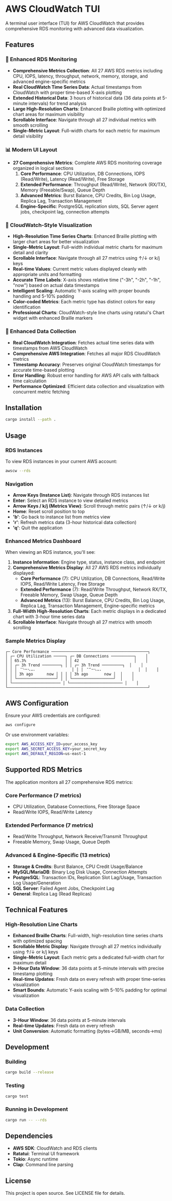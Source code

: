 # AWS CloudWatch TUI

A terminal user interface (TUI) for AWS CloudWatch that provides comprehensive RDS monitoring with advanced data visualization.

## Features

### 🚀 Enhanced RDS Monitoring
- **Comprehensive Metrics Collection**: All 27 AWS RDS metrics including CPU, IOPS, latency, throughput, network, memory, storage, and advanced engine-specific metrics
- **Real CloudWatch Time Series Data**: Actual timestamps from CloudWatch with proper time-based X-axis plotting
- **Extended Historical Data**: 3 hours of historical data (36 data points at 5-minute intervals) for trend analysis
- **Large High-Resolution Charts**: Enhanced Braille plotting with optimized chart areas for maximum visibility
- **Scrollable Interface**: Navigate through all 27 individual metrics with smooth scrolling
- **Single-Metric Layout**: Full-width charts for each metric for maximum detail visibility

### 📊 Modern UI Layout
- **27 Comprehensive Metrics**: Complete AWS RDS monitoring coverage organized in logical sections
  1. **Core Performance**: CPU Utilization, DB Connections, IOPS (Read/Write), Latency (Read/Write), Free Storage
  2. **Extended Performance**: Throughput (Read/Write), Network (RX/TX), Memory (Freeable/Swap), Queue Depth
  3. **Advanced Metrics**: Burst Balance, CPU Credits, Bin Log Usage, Replica Lag, Transaction Management
  4. **Engine-Specific**: PostgreSQL replication slots, SQL Server agent jobs, checkpoint lag, connection attempts

### 🎨 CloudWatch-Style Visualization
- **High-Resolution Time Series Charts**: Enhanced Braille plotting with larger chart areas for better visualization
- **Single-Metric Layout**: Full-width individual metric charts for maximum detail and clarity
- **Scrollable Interface**: Navigate through all 27 metrics using ↑/↓ or k/j keys
- **Real-time Values**: Current metric values displayed cleanly with appropriate units and formatting
- **Accurate Time Labels**: X-axis shows relative time ("-3h", "-2h", "-1h", "now") based on actual data timestamps
- **Intelligent Scaling**: Automatic Y-axis scaling with proper bounds handling and 5-10% padding
- **Color-coded Metrics**: Each metric type has distinct colors for easy identification
- **Professional Charts**: CloudWatch-style line charts using ratatui's Chart widget with enhanced Braille markers

### 🔄 Enhanced Data Collection
- **Real CloudWatch Integration**: Fetches actual time series data with timestamps from AWS CloudWatch
- **Comprehensive AWS Integration**: Fetches all major RDS CloudWatch metrics
- **Timestamp Accuracy**: Preserves original CloudWatch timestamps for accurate time-based plotting
- **Error Handling**: Robust error handling for AWS API calls with fallback time calculation
- **Performance Optimized**: Efficient data collection and visualization with concurrent metric fetching

## Installation

```bash
cargo install --path .
```

## Usage

### RDS Instances

To view RDS instances in your current AWS account:

```bash
awscw --rds
```

### Navigation

- **Arrow Keys (Instance List)**: Navigate through RDS instances list
- **Enter**: Select an RDS instance to view detailed metrics
- **Arrow Keys / k/j (Metrics View)**: Scroll through metric pairs (↑/↓ or k/j)
- **Home**: Reset scroll position to top
- **'b'**: Go back to instance list from metrics view
- **'r'**: Refresh metrics data (3-hour historical data collection)
- **'q'**: Quit the application

### Enhanced Metrics Dashboard

When viewing an RDS instance, you'll see:

1. **Instance Information**: Engine type, status, instance class, and endpoint
2. **Comprehensive Metrics Display**: All 27 AWS RDS metrics individually displayed:
   - **Core Performance** (7): CPU Utilization, DB Connections, Read/Write IOPS, Read/Write Latency, Free Storage
   - **Extended Performance** (7): Read/Write Throughput, Network RX/TX, Freeable Memory, Swap Usage, Queue Depth
   - **Advanced Metrics** (13): Burst Balance, CPU Credits, Bin Log Usage, Replica Lag, Transaction Management, Engine-specific metrics
3. **Full-Width High-Resolution Charts**: Each metric displays in a dedicated chart with 3-hour time series data
4. **Scrollable Interface**: Navigate through all 27 metrics with smooth scrolling

### Sample Metrics Display

```
┌─ Core Performance ──────────────────────────────────────────┐
│ ┌─ CPU Utilization ─────┐ ┌─ DB Connections ──────────┐    │
│ │ 65.3%                 │ │ 42                        │    │
│ │ ┌─ 3h Trend ────────┐ │ │ ┌─ 3h Trend ─────────┐  │    │
│ │ │ ⠈⠑⠒⠢⠤⠄⠀⠀⠀⠀⠀⠀⠀⠀⠀⠀⠀⠀ │ │ │ ⠈⠉⠒⠢⠤⠄⠀⠀⠀⠀⠀⠀⠀⠀⠀⠀⠀⠀ │  │    │
│ │ │ 3h ago      now │ │ │ │ 3h ago       now │  │    │
│ │ └─────────────────┘ │ │ └──────────────────┘  │    │
│ └───────────────────── │ └─────────────────────── │    │
└─────────────────────────────────────────────────────────────┘
```

## AWS Configuration

Ensure your AWS credentials are configured:

```bash
aws configure
```

Or use environment variables:
```bash
export AWS_ACCESS_KEY_ID=your_access_key
export AWS_SECRET_ACCESS_KEY=your_secret_key
export AWS_DEFAULT_REGION=us-east-1
```

## Supported RDS Metrics

The application monitors all 27 comprehensive RDS metrics:

### Core Performance (7 metrics)
- CPU Utilization, Database Connections, Free Storage Space
- Read/Write IOPS, Read/Write Latency

### Extended Performance (7 metrics)  
- Read/Write Throughput, Network Receive/Transmit Throughput
- Freeable Memory, Swap Usage, Queue Depth

### Advanced & Engine-Specific (13 metrics)
- **Storage & Credits**: Burst Balance, CPU Credit Usage/Balance
- **MySQL/MariaDB**: Binary Log Disk Usage, Connection Attempts
- **PostgreSQL**: Transaction IDs, Replication Slot Lag/Usage, Transaction Log Usage/Generation
- **SQL Server**: Failed Agent Jobs, Checkpoint Lag
- **General**: Replica Lag (Read Replicas)

## Technical Features

### High-Resolution Line Charts
- **Enhanced Braille Charts**: Full-width, high-resolution time series charts with optimized spacing
- **Scrollable Metric Display**: Navigate through all 27 metrics individually using ↑/↓ or k/j keys
- **Single-Metric Layout**: Each metric gets a dedicated full-width chart for maximum detail
- **3-Hour Data Window**: 36 data points at 5-minute intervals with precise timestamp plotting
- **Real-time Updates**: Fresh data on every refresh with proper time-series visualization
- **Smart Bounds**: Automatic Y-axis scaling with 5-10% padding for optimal visualization

### Data Collection
- **3-Hour Window**: 36 data points at 5-minute intervals
- **Real-time Updates**: Fresh data on every refresh
- **Unit Conversion**: Automatic formatting (bytes→GB/MB, seconds→ms)

## Development

### Building
```bash
cargo build --release
```

### Testing
```bash
cargo test
```

### Running in Development
```bash
cargo run -- --rds
```

## Dependencies

- **AWS SDK**: CloudWatch and RDS clients
- **Ratatui**: Terminal UI framework  
- **Tokio**: Async runtime
- **Clap**: Command line parsing

## License

This project is open source. See LICENSE file for details.
